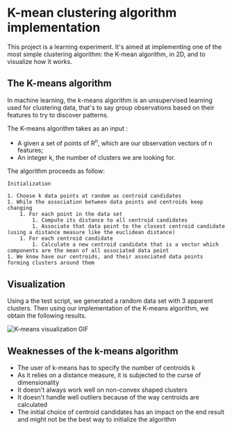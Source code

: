 # K-mean clustering algorithm implementation

This project is a learning experiment. It's aimed at implementing one of the most simple clustering algorithm: the K-mean algorithm, in 2D, and to visualize how it works.

## The K-means algorithm

In machine learning, the k-means algorithm is an unsupervised learning used for clustering data, that's to say group observations based on their features to try to discover patterns.

The K-means algorithm takes as an input :
* A given a set of points of R<sup>n</sup>, which are our observation vectors of n features;
* An integer k, the number of clusters we are looking for.

The algorithm proceeds as follow:
```
Initialization

1. Choose k data points at random as centroid candidates
1. While the association between data points and centroids keep changing
	1. For each point in the data set
		1. Compute its distance to all centroid candidates
		1. Associate that data point to the closest centroid candidate (using a distance measure like the euclidean distance)
	1. For each centroid candidate
		1. Calculate a new centroid candidate that is a vector which components are the mean of all associated data point
1. We know have our centroids, and their associated data points forming clusters around them
```

## Visualization

Using a the test script, we generated a random data set with 3 apparent clusters. Then using our implementation of the K-means algorithm, we obtain the following results.

![K-means visualization GIF](https://github.com/L2cGauthier/KMeans/blob/master/Example/Results/resultSummary.gif?raw=true
)

## Weaknesses of the k-means algorithm

* The user of k-means has to specify the number of centroids k
* As it relies on a distance measure, it is subjected to the curse of dimensionality
* It doesn't always work well on non-convex shaped clusters
* It doesn't handle well outliers because of the way centroids are calculated
* The initial choice of centroid candidates has an impact on the end result and might not be the best way to initialize the algorithm


